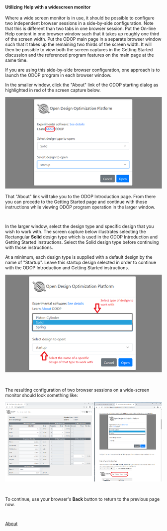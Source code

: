 #### Utilizing Help with a widescreen monitor

Where a wide screen monitor is in use, 
it should be possible to configure two independent browser sessions in a 
side-by-side configuration.
Note that this is different than two tabs in one browser session.
Put the On-line Help content in one browser window such that it
takes up roughly one third of the screen width.
Put the ODOP main page in a separate browser window such that it takes up 
the remaining two thirds of the screen width.
It will then be possible to view both the screen captures in the Getting Started 
discussion and the referenced program features on the main page at the same time.

If you are using this side-by-side  browser configuration, 
one approach is to launch the ODOP program in each browser window.   

In the smaller window, click the "About" link of the ODOP starting dialog
as highlighted in red of the screen capture below.   

![ODOP starting dialog](./png/StartDialog.png "ODOP starting dialog")   

That "About" link will take you to the ODOP Introduction page. 
From there you can procede to the Getting Started page and 
continue with those instructions while viewing ODOP program operation 
in the larger window.   

&nbsp;

In the larger window, select the design type and specific design that you 
wish to work with.
The screen capture below illustrates selecting the Rectangular **Solid** design type
which is used in the ODOP Introduction and Getting Started instructions. 
Select the Solid design type before continuing with those instructions.   

At a minimum, each design type is supplied with a default design by the name of "Startup".
Leave this startup design selected in order to continue with the 
ODOP Introduction and Getting Started instructions.   

![Start with Rectangular Solid](./png/SelectSolid.png "Start with Rectangular Solid")
 
&nbsp;

The resulting configuration of two browser sessions on a wide-screen monitor 
should look something like:   

![Side-by-side browsers](./png/SideBySideBrowsers.png "Side-by-side browsers")   
 
&nbsp;

To continue, use your browser's **Back** button to return to the previous page now.

&nbsp;

[About](./)
